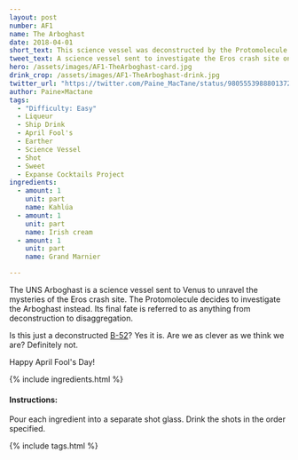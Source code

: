 ```yaml
---
layout: post
number: AF1
name: The Arboghast
date: 2018-04-01
short_text: This science vessel was deconstructed by the Protomolecule.
tweet_text: A science vessel sent to investigate the Eros crash site on Venus.
hero: /assets/images/AF1-TheArboghast-card.jpg
drink_crop: /assets/images/AF1-TheArboghast-drink.jpg
twitter_url: "https://twitter.com/Paine_MacTane/status/980555398880137216"
author: Paine×Mactane
tags: 
  - "Difficulty: Easy"
  - Liqueur
  - Ship Drink
  - April Fool's
  - Earther
  - Science Vessel
  - Shot
  - Sweet
  - Expanse Cocktails Project
ingredients:
  - amount: 1
    unit: part
    name: Kahlúa
  - amount: 1
    unit: part
    name: Irish cream
  - amount: 1
    unit: part
    name: Grand Marnier

---
```


The UNS Arboghast is a science vessel sent to Venus to unravel the mysteries of the Eros crash site. The Protomolecule decides to investigate the Arboghast instead. Its final fate is referred to as anything from deconstruction to disaggregation.

Is this just a deconstructed [B-52](https://en.wikipedia.org/wiki/B-52_(cocktail))? Yes it is. Are we as clever as we think we are? Definitely not. 

Happy April Fool's Day! 

{% include ingredients.html %}

#### Instructions:

Pour each ingredient into a separate shot glass. Drink the shots in the order specified.

{% include tags.html %}

